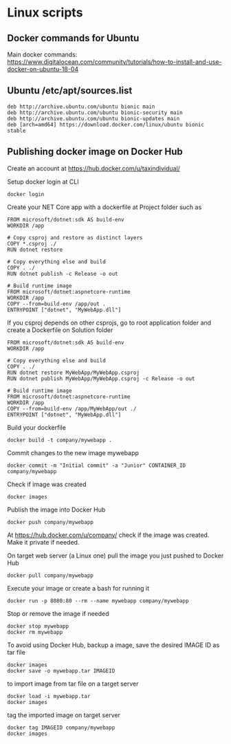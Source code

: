 
# Linux scripts

## Docker commands for Ubuntu 

Main docker commands: https://www.digitalocean.com/community/tutorials/how-to-install-and-use-docker-on-ubuntu-18-04

## Ubuntu /etc/apt/sources.list

```
deb http://archive.ubuntu.com/ubuntu bionic main
deb http://archive.ubuntu.com/ubuntu bionic-security main
deb http://archive.ubuntu.com/ubuntu bionic-updates main
deb [arch=amd64] https://download.docker.com/linux/ubuntu bionic stable
```

## Publishing docker image on Docker Hub

Create an account at https://hub.docker.com/u/taxindividual/

Setup docker login at CLI
```
docker login
```

Create your NET Core app with a dockerfile at Project folder such as 

```
FROM microsoft/dotnet:sdk AS build-env
WORKDIR /app

# Copy csproj and restore as distinct layers
COPY *.csproj ./
RUN dotnet restore

# Copy everything else and build
COPY . ./
RUN dotnet publish -c Release -o out

# Build runtime image
FROM microsoft/dotnet:aspnetcore-runtime
WORKDIR /app
COPY --from=build-env /app/out .
ENTRYPOINT ["dotnet", "MyWebApp.dll"]
```

If you csproj depends on other csprojs, go to root application folder and create a Dockerfile on Solution folder

```
FROM microsoft/dotnet:sdk AS build-env
WORKDIR /app

# Copy everything else and build
COPY . ./
RUN dotnet restore MyWebApp/MyWebApp.csproj
RUN dotnet publish MyWebApp/MyWebApp.csproj -c Release -o out

# Build runtime image
FROM microsoft/dotnet:aspnetcore-runtime
WORKDIR /app
COPY --from=build-env /app/MyWebApp/out ./
ENTRYPOINT ["dotnet", "MyWebApp.dll"]
```

Build your dockerfile

```
docker build -t company/mywebapp .
```

Commit changes to the new image mywebapp
```
docker commit -m "Initial commit" -a "Junior" CONTAINER_ID company/mywebapp
```

Check if image was created
```
docker images
```
Publish the image into Docker Hub
```
docker push company/mywebapp
```

At https://hub.docker.com/u/company/ check if the image was created. Make it private if needed.

On target web server (a Linux one) pull the image you just pushed to Docker Hub
```
docker pull company/mywebapp
```

Execute your image or create a bash for running it
```
docker run -p 8080:80 --rm --name mywebapp company/mywebapp
```

Stop or remove the image if needed
```
docker stop mywebapp
docker rm mywebapp
```

To avoid using Docker Hub, backup a image, save the desired IMAGE ID as tar file
```
docker images
docker save -o mywebapp.tar IMAGEID
```

to import image from tar file on a target server
```
docker load -i mywebapp.tar
docker images
```

tag the imported image on target server
```
docker tag IMAGEID company/mywebapp
docker images
```
